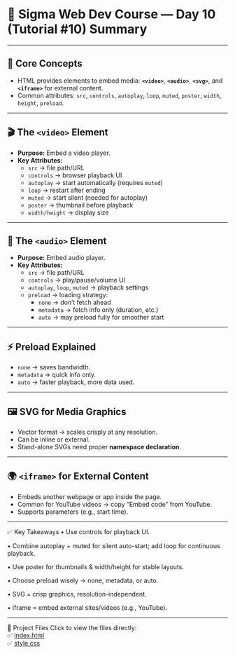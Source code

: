 # 📝 Sigma Web Dev Course — Day 10 (Tutorial #10) Summary 

---

## 🌟 Core Concepts
- HTML provides elements to embed media: **`<video>`**, **`<audio>`**, **`<svg>`**, and **`<iframe>`** for external content.  
- Common attributes: `src`, `controls`, `autoplay`, `loop`, `muted`, `poster`, `width`, `height`, `preload`.

---

## 🎬 The `<video>` Element
- **Purpose:** Embed a video player.  
- **Key Attributes:**  
  - `src` → file path/URL  
  - `controls` → browser playback UI  
  - `autoplay` → start automatically (requires `muted`)  
  - `loop` → restart after ending  
  - `muted` → start silent (needed for autoplay)  
  - `poster` → thumbnail before playback  
  - `width/height` → display size  

---

## 🎵 The `<audio>` Element
- **Purpose:** Embed audio player.  
- **Key Attributes:**  
  - `src` → file path/URL  
  - `controls` → play/pause/volume UI  
  - `autoplay`, `loop`, `muted` → playback settings  
  - `preload` → loading strategy:
    - `none` → don’t fetch ahead  
    - `metadata` → fetch info only (duration, etc.)  
    - `auto` → may preload fully for smoother start  

---

## ⚡ Preload Explained
- `none` → saves bandwidth.  
- `metadata` → quick info only.  
- `auto` → faster playback, more data used.  

---

## 🖼️ SVG for Media Graphics
- Vector format → scales crisply at any resolution.  
- Can be inline or external.  
- Stand-alone SVGs need proper **namespace declaration**.  

---

## 🌍 `<iframe>` for External Content
- Embeds another webpage or app inside the page.  
- Common for YouTube videos → copy “Embed code” from YouTube.  
- Supports parameters (e.g., start time).  

---

✅ Key Takeaways
 •	Use controls for playback UI.
 
 •	Combine autoplay + muted for silent auto-start; add loop for continuous playback.
 
 •	Use poster for thumbnails & width/height for stable layouts.
 
 •	Choose preload wisely → none, metadata, or auto.
 
 •	SVG = crisp graphics, resolution-independent.
 
 •	iframe = embed external sites/videos (e.g., YouTube).

---


📂 Project Files 
Click to view the files directly:  
✅ [index.html](./index.html)  
✅ [style.css](./style.css)  




